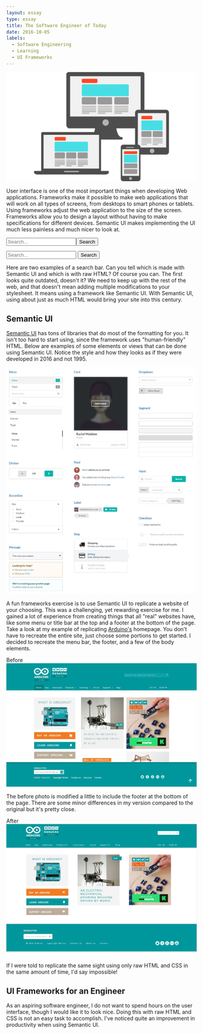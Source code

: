 ```yaml
---
layout: essay
type: essay
title: The Software Engineer of Today
date: 2016-10-05
labels:
  - Software Engineering
  - Learning
  - UI Frameworks
---
```


<img class="ui medium centered rounded image" src="../images/ui.png">

User interface is one of the most important things when developing Web applications. Frameworks make it possible to make web applications that will work on all types of screens, from desktops to smart phones or tablets. Using frameworks adjust the web application to the size of the screen. Frameworks allow you to design a layout without having to make specifications for different devices.
Semantic UI makes implementing the UI much less painless and much nicer to look at. 

<input type="text" placeholder="Search..."><button type="button">Search</button>

<div class="ui action input">
  <input type="text" placeholder="Search...">
  <button class="ui button">Search</button>
</div>
 
Here are two examples of a search bar. Can you tell which is made with Semantic UI and which is with raw HTML? Of course you can. The first looks quite outdated, doesn't it? We need to keep up with the rest of the web, and that doesn't mean adding multiple modifications to your stylesheet. It means using a framework like Semantic UI. With Semantic UI, using about just as much HTML would bring your site into this century.

<!--WHAT ARE UI FRAMEWORKS? -->
<!--WHY DO WE USE THEM? -->
<!--WHY NOT USE RAW HTML & CSS?-->
<!---IT IS A PAIN-->
<!---SEMANTIC UI MAKES THINGS EASY AND PRETTY-->

## Semantic UI

<a href="http://semantic-ui.com/">Semantic UI</a> has tons of libraries that do most of the formatting for you. It isn't too hard to start using, since the framework uses "human-friendly" HTML. Below are examples of some elements or views that can be done using Semantic UI. Notice the style and how they looks as if they were developed in 2016 and not 1995.

<img class="ui fluid image" src="../images/semantic.JPG">

A fun frameworks exercise is to use Semantic UI to replicate a website of your choosing. This was a challenging, yet rewarding exercise for me. I gained a lot of experience from creating things that all "real" websites have, like some menu or title bar at the top and a footer at the bottom of the page. Take a look at my example of replicating <a href="https://www.arduino.cc/"> Arduino's</a> homepage. You don't have to recreate the entire site, just choose some portions to get started. I decided to recreate the menu bar, the footer, and a few of the body elements. 
<!--<img class="ui medium floated image"src="../images/arduino_before">-->
<!--<img class="ui medium floated image"src="../images/arduino_after">-->

<div class="ui one column grid">
  <div class="column">
    <div class="ui fluid image">
      <div class="ui red right ribbon label">
        Before
      </div>
      <img src="/images/arduino_before.JPG">
    </div>
    <p>The before photo is modified a little to include the footer at the bottom of the page. There are some minor differences in my version compared to the original but it's pretty close. </p>
    <div class="ui fluid image">
      <div class="ui red right ribbon label">
        After
      </div>
      <img src="/images/arduino_after.JPG">
    </div>
  </div>
</div>


If I were told to replicate the same sight using only raw HTML and CSS in the same amount of time, I'd say impossible! 

## UI Frameworks for an Engineer


<!--SOFFTWARE ENGINEERING BENEFITS:;-->
<!--- BE ABLE TO QUICKLY DEVELOP BEAUTIFUL WEB APPLICATIONS -->
As an aspiring software engineer, I do not want to spend hours on the user interface, though I would like it to look nice. Doing this with raw HTML and CSS is not an easy task to accomplish. I've noticed quite an improvement in productivity when using Semantic UI. 

